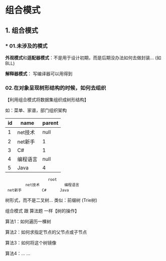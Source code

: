 # 组合模式

## 1. 组合模式

###  * 01.未涉及的模式

**外观模式**和**适配器模式**：不是用于设计初期，而是后期没办法如何去做封装... (如BLL)

**解释器模式**： 写编译器可以用得到

### 02.在对象呈现树形结构的时候，如何去组织
【利用组合模式将数据集组织成树形结构】

如：菜单、家谱，部门组织架构



| id   | name     | parent |
| ---- | -------- | ------ |
| 1    | net技术  | null   |
| 2    | net新手  | 1      |
| 3    | C#       | 1      |
| 4    | 编程语言 | null   |
| 5    | Java     | 4      |

```
                   root
         net技术           编程语言
 net新手         C#      Java    
```

树形式，而不是二叉树...    类似：前缀树 (Trie树)



组合模式 跟 算法题 一样【树的操作】

算法1：如何遍历一棵树

算法2：如何求指定节点的父节点或子节点

算法3：如何将这个树镜像

算法4：... ...